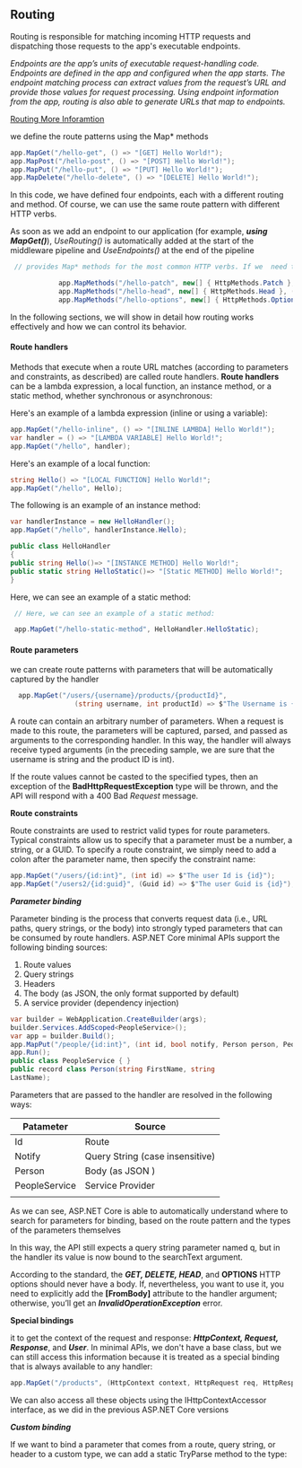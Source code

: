 ## Routing

Routing is responsible for matching incoming HTTP requests and dispatching those requests to the app's executable endpoints.

 *Endpoints are the app’s units of executable request-handling code. Endpoints are defined in the app and configured when the app starts. The endpoint matching process can extract values from the request’s URL and provide those values for request processing. Using endpoint information from the app, routing is also able to generate URLs that map to endpoints.*

[Routing More Inforamtion](https://learn.microsoft.com/en-us/aspnet/core/fundamentals/routing?view=aspnetcore-7.0)

we define the route patterns  using the Map*  methods

```csharp
app.MapGet("/hello-get", () => "[GET] Hello World!");
app.MapPost("/hello-post", () => "[POST] Hello World!");
app.MapPut("/hello-put", () => "[PUT] Hello World!");
app.MapDelete("/hello-delete", () => "[DELETE] Hello World!");
```

In this code, we have defined four endpoints, each with a different routing and method.  Of course, we can use the same route pattern with different HTTP verbs.

As soon as we add an endpoint to our application (for example, ***using MapGet()***),
*UseRouting()* is automatically added at the start of the middleware pipeline and *UseEndpoints()* at the end of the pipeline

```csharp
 // provides Map* methods for the most common HTTP verbs. If we  need to use other verbs, we can use the generic MapMethods:

            app.MapMethods("/hello-patch", new[] { HttpMethods.Patch }, () => "[PATCH] Hello World!");
            app.MapMethods("/hello-head", new[] { HttpMethods.Head }, () => "[HEAD] Hello World!");
            app.MapMethods("/hello-options", new[] { HttpMethods.Options }, () => "[OPTIONS] Hello World!");
```

In the following sections, we will show in detail how routing works effectively and how we can control its behavior.

#### Route handlers

Methods that execute when a route URL matches (according to parameters and constraints, as described) are called route handlers. **Route handlers** can be a lambda expression, a local function, an instance method, or a static method, whether synchronous or asynchronous:

Here's an example of a lambda expression (inline or using a variable):

```csharp
app.MapGet("/hello-inline", () => "[INLINE LAMBDA] Hello World!");
var handler = () => "[LAMBDA VARIABLE] Hello World!";
app.MapGet("/hello", handler);
```

Here's an example of a local function:

```csharp
string Hello() => "[LOCAL FUNCTION] Hello World!";
app.MapGet("/hello", Hello);

```

The following is an example of an instance method:

```csharp
var handlerInstance = new HelloHandler();
app.MapGet("/hello", handlerInstance.Hello);

public class HelloHandler
{
public string Hello()=> "[INSTANCE METHOD] Hello World!";
public static string HelloStatic()=> "[Static METHOD] Hello World!";
}
```

Here, we can see an example of a static method:

```csharp
 // Here, we can see an example of a static method:

 app.MapGet("/hello-static-method", HelloHandler.HelloStatic);
```

#### Route parameters

we can create route patterns with parameters that will be automatically captured by the handler

```csharp
  app.MapGet("/users/{username}/products/{productId}",
                (string username, int productId) => $"The Username is {username} and the product Id is { productId }");
```

A route can contain an arbitrary number of parameters. When a request is made to this route, the
parameters will be captured, parsed, and passed as arguments to the corresponding handler. In this
way, the handler will always receive typed arguments (in the preceding sample, we are sure that the username is string and the product ID is int).

If the route values cannot be casted to the specified types, then an exception of the **BadHttpRequestException** type will be thrown, and the API will respond with a 400 Bad *Request* message.

**Route constraints**

Route constraints are used to restrict valid types for route parameters. Typical constraints allow us
to specify that a parameter must be a number, a string, or a GUID. To specify a route constraint, we
simply need to add a colon after the parameter name, then specify the constraint name:

```csharp
app.MapGet("/users/{id:int}", (int id) => $"The user Id is {id}");
app.MapGet("/users2/{id:guid}", (Guid id) => $"The user Guid is {id}");
```

***Parameter binding***

Parameter binding is the process that converts request data (i.e., URL paths, query strings, or the
body) into strongly typed parameters that can be consumed by route handlers. ASP.NET Core minimal
APIs support the following binding sources:

1. Route values
2. Query strings
3. Headers
4. The body (as JSON, the only format supported by default)
5. A service provider (dependency injection)

```csharp
var builder = WebApplication.CreateBuilder(args);
builder.Services.AddScoped<PeopleService>();
var app = builder.Build();
app.MapPut("/people/{id:int}", (int id, bool notify, Person person, PeopleService peopleService) => { });
app.Run();
public class PeopleService { }
public record class Person(string FirstName, string
LastName);
```

Parameters that are passed to the handler are resolved in the following ways:

| Patameter     | Source                          |
| ------------- | ------------------------------- |
| Id            | Route                           |
| Notify        | Query String (case insensitive) |
| Person        | Body (as JSON )                |
| PeopleService | Service Provider                |
|               |                                 |

As we can see, ASP.NET Core is able to automatically understand where to search for parameters
for binding, based on the route pattern and the types of the parameters themselves

In this way, the API still expects a query string parameter named q, but in the handler its value is now
bound to the searchText argument.

According to the standard, the ***GET, DELETE, HEAD***, and **OPTIONS** HTTP options should never have a body. If, nevertheless, you want to use it, you need to explicitly add the **[FromBody]** attribute to the handler argument; otherwise, you’ll get an ***InvalidOperationException***  error.

**Special bindings**

it to get the context of the request and response: ***HttpContext, Request, Response***, and ***User***. In minimal APIs, we don't have a base class, but we can still access this information because it is treated as a special binding that is always available to any handler:

```csharp
app.MapGet("/products", (HttpContext context, HttpRequest req, HttpResponse res, ClaimsPrincipal user) => { });
```

We can also access all these objects using the IHttpContextAccessor interface, as we did in the previous ASP.NET Core versions

***Custom binding***

If we want to bind a parameter that comes from a route, query string, or header to a custom type, we can add a static TryParse method to the type:
